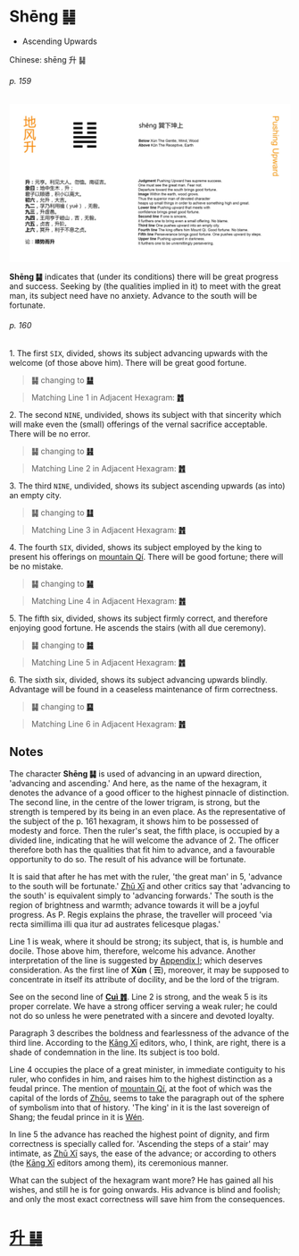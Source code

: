 # Shēng ䷭

* Ascending Upwards

Chinese: shēng 升 ䷭

###### p. 159

![Sheng](shapes/46.jpg)

**Shēng ䷭** indicates that (under its conditions) there will be great progress and success. Seeking by (the qualities implied in it) to meet with the great man, its subject need have no anxiety. Advance to the south will be fortunate.

###### p. 160

1.<a name="46.1"></a> The first `SIX`, divided, shows its subject advancing upwards with the welcome (of those above him). There will be great good fortune.

> **䷭** changing to [**䷊**](e6b3b0tai.md#11.1)

> Matching Line 1 in Adjacent Hexagram: [**䷬**](e89083cui.md#45.1)

2.<a name="46.2"></a> The second `NINE`, undivided, shows its subject with that sincerity which will make even the (small) offerings of the vernal sacrifice acceptable. There will be no error.

> **䷭** changing to [**䷎**](e8b0a6qian.md#15.2)

> Matching Line 2 in Adjacent Hexagram: [**䷬**](e89083cui.md#45.2)

3.<a name="46.3"></a> The third `NINE`, undivided, shows its subject ascending upwards (as into) an empty city.

> **䷭** changing to [**䷆**](e5b888shi.md#7.3)

> Matching Line 3 in Adjacent Hexagram: [**䷬**](e89083cui.md#45.3)

4.<a name="46.4"></a> The fourth `SIX`, divided, shows its subject employed by the king to present his offerings on [mountain Qí](https://en.wikipedia.org/wiki/Qishan_County). There will be good fortune; there will be no mistake.

> **䷭** changing to [**䷟**](e68192heng.md#32.4)

> Matching Line 4 in Adjacent Hexagram: [**䷬**](e89083cui.md#45.4)

5.<a name="46.5"></a> The fifth six, divided, shows its subject firmly correct, and therefore enjoying good fortune. He ascends the stairs (with all due ceremony).

> **䷭** changing to [**䷯**](e4ba95jing.md#48.5)

> Matching Line 5 in Adjacent Hexagram: [**䷬**](e89083cui.md#45.5)

6.<a name="46.6"></a> The sixth six, divided, shows its subject advancing upwards blindly. Advantage will be found in a ceaseless maintenance of firm correctness.

> **䷭** changing to [**䷑**](e89b8agu.md#18.6)

> Matching Line 6 in Adjacent Hexagram: [**䷬**](e89083cui.md#45.6)

## Notes

The character **Shēng ䷭** is used of advancing in an upward direction, 'advancing and ascending.' And here, as the name of the hexagram, it denotes the advance of a good officer to the highest pinnacle of distinction. The second line, in the centre of the lower trigram, is strong, but the strength is tempered by its being in an even place. As the representative of the subject of the p. 161 hexagram, it shows him to be possessed of modesty and force. Then the ruler's seat, the fifth place, is occupied by a divided line, indicating that he will welcome the advance of 2. The officer therefore both has the qualities that fit him to advance, and a favourable opportunity to do so. The result of his advance will be fortunate.

It is said that after he has met with the ruler, 'the great man' in 5, 'advance to the south will be fortunate.' [Zhū Xī](https://en.wikipedia.org/wiki/Zhu_Xi) and other critics say that 'advancing to the south' is equivalent simply to 'advancing forwards.' The south is the region of brightness and warmth; advance towards it will be a joyful progress. As P. Regis explains the phrase, the traveller will proceed 'via recta simillima illi qua itur ad austrates felicesque plagas.'

Line 1 is weak, where it should be strong; its subject, that is, is humble and docile. Those above him, therefore, welcome his advance. Another interpretation of the line is suggested by [Appendix I](appendix01s2.md#fn_170); which deserves consideration. As the first line of **Xùn** ( **☴**), moreover, it may be supposed to concentrate in itself its attribute of docility, and be the lord of the trigram.

See on the second line of [**Cuì ䷬**](e89083cui.md). Line 2 is strong, and the weak 5 is its proper correlate. We have a strong officer serving a weak ruler; he could not do so unless he were penetrated with a sincere and devoted loyalty.

Paragraph 3 describes the boldness and fearlessness of the advance of the third line. According to the [Kāng Xī](https://en.wikipedia.org/wiki/Kangxi_Dictionary) editors, who, I think, are right, there is a shade of condemnation in the line. Its subject is too bold.

Line 4 occupies the place of a great minister, in immediate contiguity to his ruler, who confides in him, and raises him to the highest distinction as a feudal prince. The mention of [mountain Qí](https://en.wikipedia.org/wiki/Qishan_County), at the foot of which was the capital of the lords of [Zhōu](https://en.wikipedia.org/wiki/Zhou_dynasty), seems to take the paragraph out of the sphere of symbolism into that of history. 'The king' in it is the last sovereign of Shang; the feudal prince in it is [Wén](https://en.wikipedia.org/wiki/King_Wen_of_Zhou).

In line 5 the advance has reached the highest point of dignity, and firm correctness is specially called for. 'Ascending the steps of a stair' may intimate, as [Zhū Xī](https://en.wikipedia.org/wiki/Zhu_Xi) says, the ease of the advance; or according to others (the [Kāng Xī](https://en.wikipedia.org/wiki/Kangxi_Dictionary) editors among them), its ceremonious manner.

What can the subject of the hexagram want more? He has gained all his wishes, and still he is for going onwards. His advance is blind and foolish; and only the most exact correctness will save him from the consequences.

# [升 ䷭](e58d87sheng_cn.md)
